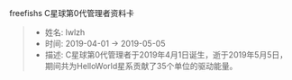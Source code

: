 freefishs
C星球第0代管理者资料卡
> - 姓名: lwlzh
> - 时间: 2019-04-01 -> 2019-05-05
> - 描述: C星球第0代管理者于2019年4月1日诞生，逝于2019年5月5日，期间共为HelloWorld星系贡献了35个单位的驱动能量。
